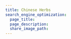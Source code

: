 ```yaml
---
title: Chinese Herbs
search_engine_optimization:
  page_title:
  page_description:
  share_image_path:
---
```

